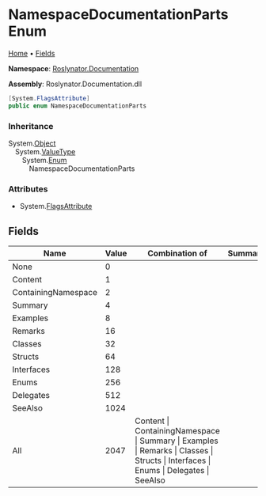 <a name="_top"></a>

# NamespaceDocumentationParts Enum

[Home](../../../README.md#_top) &#x2022; [Fields](#fields)

**Namespace**: [Roslynator.Documentation](../README.md#_top)

**Assembly**: Roslynator\.Documentation\.dll

```csharp
[System.FlagsAttribute]
public enum NamespaceDocumentationParts
```

### Inheritance

System\.[Object](https://docs.microsoft.com/en-us/dotnet/api/system.object)\
&emsp;System\.[ValueType](https://docs.microsoft.com/en-us/dotnet/api/system.valuetype)\
&emsp;&emsp;System\.[Enum](https://docs.microsoft.com/en-us/dotnet/api/system.enum)\
&emsp;&emsp;&emsp;NamespaceDocumentationParts

### Attributes

* System\.[FlagsAttribute](https://docs.microsoft.com/en-us/dotnet/api/system.flagsattribute)

## Fields

| Name | Value | Combination of | Summary |
| ---- | ----- | -------------- | ------- |
| None | 0 | |
| Content | 1 | |
| ContainingNamespace | 2 | |
| Summary | 4 | |
| Examples | 8 | |
| Remarks | 16 | |
| Classes | 32 | |
| Structs | 64 | |
| Interfaces | 128 | |
| Enums | 256 | |
| Delegates | 512 | |
| SeeAlso | 1024 | |
| All | 2047 | Content \| ContainingNamespace \| Summary \| Examples \| Remarks \| Classes \| Structs \| Interfaces \| Enums \| Delegates \| SeeAlso |


